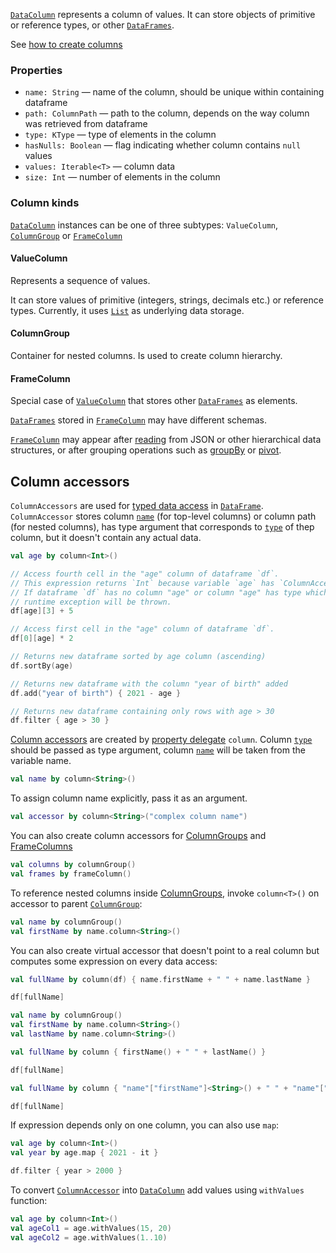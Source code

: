 [//]: # (title: DataColumn)
<!---IMPORT org.jetbrains.kotlinx.dataframe.samples.api.Create-->

[`DataColumn`](DataColumn.md) represents a column of values. It can store objects of primitive or reference types, or other [`DataFrames`](DataFrame.md).

See [how to create columns](createColumn.md)

### Properties
* `name: String` — name of the column, should be unique within containing dataframe
* `path: ColumnPath` — path to the column, depends on the way column was retrieved from dataframe
* `type: KType` — type of elements in the column
* `hasNulls: Boolean` — flag indicating whether column contains `null` values
* `values: Iterable<T>` — column data
* `size: Int` — number of elements in the column

### Column kinds
[`DataColumn`](DataColumn.md) instances can be one of three subtypes: `ValueColumn`, [`ColumnGroup`](DataColumn.md#columngroup) or [`FrameColumn`](DataColumn.md#framecolumn)

#### ValueColumn

Represents a sequence of values. 

It can store values of primitive (integers, strings, decimals etc.) or reference types. Currently, it uses [`List`](https://kotlinlang.org/api/latest/jvm/stdlib/kotlin.collections/-list/) as underlying data storage.

#### ColumnGroup

Container for nested columns. Is used to create column hierarchy. 

#### FrameColumn

Special case of [`ValueColumn`](#valuecolumn) that stores other [`DataFrames`](DataFrame.md) as elements. 

[`DataFrames`](DataFrame.md) stored in [`FrameColumn`](DataColumn.md#framecolumn) may have different schemas. 

[`FrameColumn`](DataColumn.md#framecolumn) may appear after [reading](read.md) from JSON or other hierarchical data structures, or after grouping operations such as [groupBy](groupBy.md) or [pivot](pivot.md).  

## Column accessors

`ColumnAccessors` are used for [typed data access](columnAccessorsApi.md) in [`DataFrame`](DataFrame.md). `ColumnAccessor` stores column [`name`](#properties) (for top-level columns) or column path (for nested columns), has type argument that corresponds to [`type`](#properties) of thep column, but it doesn't contain any actual data.

<!---FUN columnAccessorsUsage-->

```kotlin
val age by column<Int>()

// Access fourth cell in the "age" column of dataframe `df`.
// This expression returns `Int` because variable `age` has `ColumnAccessor<Int>` type.
// If dataframe `df` has no column "age" or column "age" has type which is incompatible with `Int`,
// runtime exception will be thrown.
df[age][3] + 5

// Access first cell in the "age" column of dataframe `df`.
df[0][age] * 2

// Returns new dataframe sorted by age column (ascending)
df.sortBy(age)

// Returns new dataframe with the column "year of birth" added
df.add("year of birth") { 2021 - age }

// Returns new dataframe containing only rows with age > 30
df.filter { age > 30 }
```

<!---END-->

[Column accessors](DataColumn.md#column-accessors) are created by [property delegate](https://kotlinlang.org/docs/delegated-properties.html) `column`. Column [`type`](DataColumn.md#properties) should be passed as type argument, column [`name`](DataColumn.md#properties) will be taken from the variable name.

<!---FUN createColumnAccessor-->

```kotlin
val name by column<String>()
```

<!---END-->

To assign column name explicitly, pass it as an argument.

<!---FUN createColumnAccessorRenamed-->

```kotlin
val accessor by column<String>("complex column name")
```

<!---END-->

You can also create column accessors for [ColumnGroups](DataColumn.md#columngroup) and [FrameColumns](DataColumn.md#framecolumn)

<!---FUN createGroupOrFrameColumnAccessor-->

```kotlin
val columns by columnGroup()
val frames by frameColumn()
```

<!---END-->

To reference nested columns inside [ColumnGroups](DataColumn.md#columngroup), invoke `column<T>()` on accessor to parent [`ColumnGroup`](#columngroup):

<!---FUN createDeepColumnAccessor-->

```kotlin
val name by columnGroup()
val firstName by name.column<String>()
```

<!---END-->

You can also create virtual accessor that doesn't point to a real column but computes some expression on every data access:

<!---FUN columnAccessorComputed-->
<tabs>
<tab title="Properties">

```kotlin
val fullName by column(df) { name.firstName + " " + name.lastName }

df[fullName]
```

</tab>
<tab title="Accessors">

```kotlin
val name by columnGroup()
val firstName by name.column<String>()
val lastName by name.column<String>()

val fullName by column { firstName() + " " + lastName() }

df[fullName]
```

</tab>
<tab title="Strings">

```kotlin
val fullName by column { "name"["firstName"]<String>() + " " + "name"["lastName"]<String>() }

df[fullName]
```

</tab></tabs>
<!---END-->

If expression depends only on one column, you can also use `map`:

<!---FUN columnAccessorMap-->

```kotlin
val age by column<Int>()
val year by age.map { 2021 - it }

df.filter { year > 2000 }
```

<!---END-->

To convert [`ColumnAccessor`](columnAccessorsApi.md) into [`DataColumn`](DataColumn.md) add values using `withValues` function:

<!---FUN columnAccessorToColumn-->

```kotlin
val age by column<Int>()
val ageCol1 = age.withValues(15, 20)
val ageCol2 = age.withValues(1..10)
```

<!---END-->

